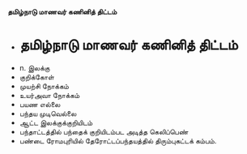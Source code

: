 **தமிழ்நாடு மாணவர் கணினித் திட்டம்**
- # தமிழ்நாடு மாணவர் கணினித் திட்டம்
- n. இலக்கு
- குறிக்கோள்
- முயற்சி நோக்கம்
- உயர்அவா நோக்கம்
- பயண எல்லை
- பந்தய முடிவெல்லை
- ஆட்ட இலக்குக்குறியிடம்
- பந்தாட்டத்தில் பந்தைக் குறியிடம்பட அடித்த கெலிப்பெண்
- பண்டை ரோமபுரியில் தேரோட்டப்பந்தயத்தில் திரும்புகட்டக் கம்பம்.


